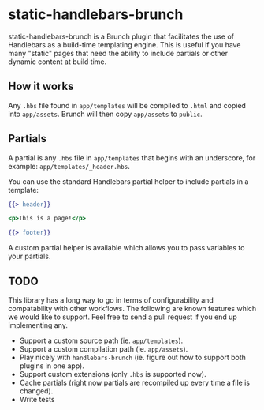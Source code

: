 # static-handlebars-brunch

static-handlebars-brunch is a Brunch plugin that facilitates the use of
Handlebars as a build-time templating engine. This is useful if you have many
"static" pages that need the ability to include partials or other dynamic
content at build time.

## How it works

Any `.hbs` file found in `app/templates` will be compiled to `.html` and copied
into `app/assets`. Brunch will then copy `app/assets` to `public`.

## Partials

A partial is any `.hbs` file in `app/templates` that begins with an underscore,
for example: `app/templates/_header.hbs`.

You can use the standard Handlebars partial helper to include partials in a
template:

```handlebars
{{> header}}

<p>This is a page!</p>

{{> footer}}
```

A custom partial helper is available which allows you to pass variables to your
partials.

## TODO

This library has a long way to go in terms of configurability and compatability
with other workflows. The following are known features which we would like to
support. Feel free to send a pull request if you end up implementing any.

* Support a custom source path (ie. `app/templates`).
* Support a custom compilation path (ie. `app/assets`).
* Play nicely with `handlebars-brunch` (ie. figure out how to support both
  plugins in one app).
* Support custom extensions (only `.hbs` is supported now).
* Cache partials (right now partials are recompiled up every time a file is
  changed).
* Write tests
